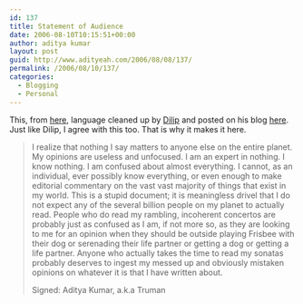 ```yaml
---
id: 137
title: Statement of Audience
date: 2006-08-10T10:15:51+00:00
author: aditya kumar
layout: post
guid: http://www.adityeah.com/2006/08/08/137/
permalink: /2006/08/10/137/
categories:
  - Blogging
  - Personal
---
```

This, from [here](http://mama.indstate.edu/users/bones/WhyIHateWebLogs.html), language cleaned up by [Dilip](http://dcubed.blogspot.com) and posted on his blog [here](http://dcubed.blogspot.com/2006/07/statement-of-audience.html). Just like Dilip, I agree with this too. That is why it makes it here.

> I realize that nothing I say matters to anyone else on the entire planet. My opinions are useless and unfocused. I am an expert in nothing. I know nothing. I am confused about almost everything. I cannot, as an individual, ever possibly know everything, or even enough to make editorial commentary on the vast vast majority of things that exist in my world. This is a stupid document; it is meaningless drivel that I do not expect any of the several billion people on my planet to actually read. People who do read my rambling, incoherent concertos are probably just as confused as I am, if not more so, as they are looking to me for an opinion when they should be outside playing Frisbee with their dog or serenading their life partner or getting a dog or getting a life partner. Anyone who actually takes the time to read my sonatas probably deserves to ingest my messed up and obviously mistaken opinions on whatever it is that I have written about.
> 
> Signed: Aditya Kumar, a.k.a Truman